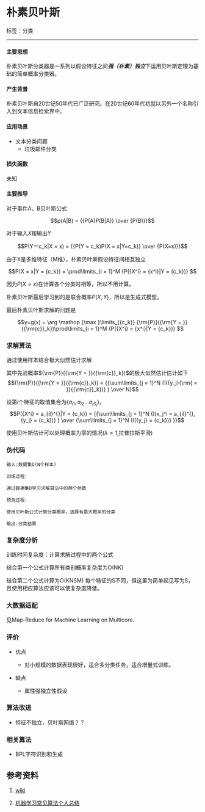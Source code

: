 ﻿
# 朴素贝叶斯

标签：分类

---

#### 主要思想

朴素贝叶斯分类器是一系列以假设特征之间***强（朴素）独立***下运用贝叶斯定理为基础的简单概率分类器。

#### 产生背景

朴素贝叶斯自20世纪50年代已广泛研究。在20世纪60年代初就以另外一个名称引入到文本信息检索界中。

#### 应用场景

* 文本分类问题
    * 垃圾邮件分类  

#### 损失函数

未知

#### 主要推导

对于事件A，B贝叶斯公式

$$p(A|B) = {{P(A)P(B|A)} \over {P(B)}}$$

对于输入$X$和输出$Y$

$$P(Y＝c_k|X = x) = {{P(Y = c_k)P(X = x|Y=c_k)} \over {P(X=x)}}$$

由于X是多维特征（M维），朴素贝叶斯假设特征间相互独立

$$P(X = x|Y = {c_k}) = \prod\limits_{i = 1}^M {P({X^i} = {x^i}|Y = {c_k})} $$

因为$P(X=x)$在计算各个分类时相等，所以不用计算。

朴素贝叶斯最后学习到的是联合概率$P(X,Y)$，所以是生成式模型。

最后朴素贝叶斯求解的问题是

$$y=g(x) = \arg \mathop {\max }\limits_{{c_k}} {\rm{P}}({\rm{Y = }}{{\rm{c}}_k})\prod\limits_{i = 1}^M {P({X^i} = {x^i}|Y = {c_k})} $$

### 求解算法

通过使用样本结合极大似然估计求解

其中先验概率${\rm{P}}({\rm{Y  =  }}{{\rm{c}}_k})$的极大似然估计估计如下
$${\rm{P}}({\rm{Y  =  }}{{\rm{c}}_k}) = {{\sum\limits_{j = 1}^N {I({y_j}{\rm{  =  }}{{\rm{c}}_k})} } \over N}$$

设第$i$个特征的取值集合为$\{ a_{i1}^{},a_{i2}^{}...a_{i{S_i}}^{}\}$。
$$P({X^i} = a_{il}^{}|Y = {c_k}) = {{\sum\limits_{j = 1}^N {I(x_j^i = a_{il}^{},{y_j} = {c_k})} } \over {\sum\limits_{j = 1}^N {I({y_j} = {c_k})} }}$$

使用贝叶斯估计可以处理概率为零的情况($\lambda = 1$,拉普拉斯平滑)

### 伪代码

```
输入:数据集D(N个样本)

训练过程:

通过数据集D学习求解算法中的两个参数

预测过程:

使用贝叶斯公式计算分类概率，选择有最大概率的分类

输出:分类结果

```

### 复杂度分析

训练时间复杂度：计算求解过程中的两个公式

结合第一个公式计算所有类别概率复杂度为O(NK)

结合第二个公式计算为O(KNSM) 每个特征的S不同，但这里为简单起见写为S，且使用相应算法应该可以使复杂度降低。

### 大数据适配

见Map-Reduce for Machine Learning on Multicore.

### 评价

* 优点

  * 对小规模的数据表现很好，适合多分类任务，适合增量式训练。
* 缺点
  * 属性强独立性假设 

### 算法改进

* 特征不独立，贝叶斯网络？？

### 相关算法

* BPL字符识别和生成

## 参考资料

1. [wiki](https://zh.wikipedia.org/wiki/K-%E5%B9%B3%E5%9D%87%E7%AE%97%E6%B3%95)

2. [机器学习常见算法个人总结](http://kubicode.me/2015/08/16/Machine%20Learning/Algorithm-Summary-for-Interview/)






